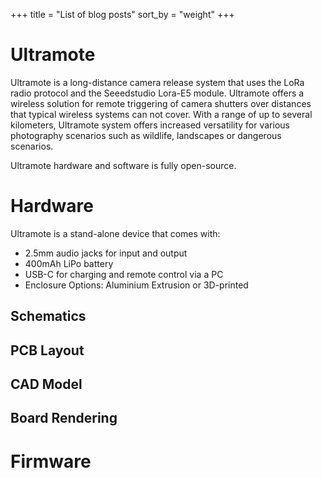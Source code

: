 +++
title = "List of blog posts"
sort_by = "weight"
+++

# Ultramote
Ultramote is a long-distance camera release system that uses the LoRa radio protocol and the Seeedstudio Lora-E5 module. Ultramote offers a wireless solution for remote triggering of camera shutters over distances that typical wireless systems can not cover. With a range of up to several kilometers, Ultramote system offers increased versatility for various photography scenarios such as wildlife, landscapes or dangerous scenarios. 

Ultramote hardware and software is fully open-source.

# Hardware
Ultramote is a stand-alone device that comes with:
- 2.5mm audio jacks for input and output
- 400mAh LiPo battery
- USB-C for charging and remote control via a PC
- Enclosure Options: Aluminium Extrusion or 3D-printed

## Schematics

## PCB Layout

## CAD Model

## Board Rendering

# Firmware

